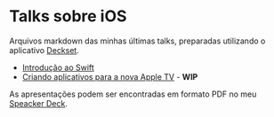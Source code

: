 # Talks sobre iOS

Arquivos markdown das minhas últimas talks, preparadas utilizando o aplicativo [Deckset](http://decksetapp.com/).

* [Introdução ao Swift]()
* [Criando aplicativos para a nova Apple TV]() - **WIP**

As apresentações podem ser encontradas em formato PDF no meu [Speacker Deck](https://speakerdeck.com/salmojunior).
